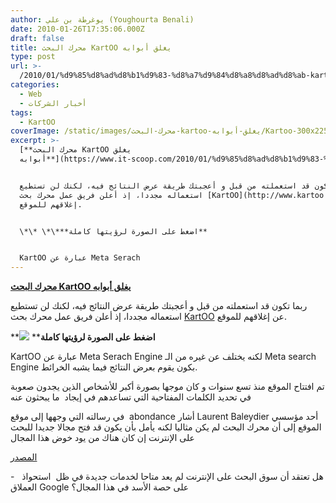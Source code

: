 ```yaml
---
author: يوغرطة بن علي (Youghourta Benali)
date: 2010-01-26T17:35:06.000Z
draft: false
title: محرك البحث KartOO يغلق أبوابه
type: post
url: >-
  /2010/01/%d9%85%d8%ad%d8%b1%d9%83-%d8%a7%d9%84%d8%a8%d8%ad%d8%ab-kartoo-%d9%8a%d8%ba%d9%84%d9%82-%d8%a3%d8%a8%d9%88%d8%a7%d8%a8%d9%87/
categories:
  - Web
  - أخبار الشركات
tags:
  - KartOO
coverImage: /static/images/محرك-البحث-kartoo-يغلق-أبوابه/Kartoo-300x225.png
excerpt: >-
  [**محرك البحث KartOO يغلق
  أبوابه**](https://www.it-scoop.com/2010/01/%d9%85%d8%ad%d8%b1%d9%83-%d8%a7%d9%84%d8%a8%d8%ad%d8%ab-kartoo-%d9%8a%d8%ba%d9%84%d9%82-%d8%a3%d8%a8%d9%88%d8%a7%d8%a8%d9%87/)


  ربما تكون قد استعملته من قبل و أعجبتك طريقة عرض النتائج فيه، لكنك لن تستطيع
  استعماله مجددا، إذ أعلن فريق عمل محرك بحث [KartOO](http://www.kartoo.com/) عن
  إغلاقهم للموقع.


  \*\* \*\***اضغط على الصورة لرؤيتها كاملة**


  KartOO عبارة عن Meta Serach
---
```

[**محرك البحث KartOO يغلق أبوابه**](https://www.it-scoop.com/2010/01/%d9%85%d8%ad%d8%b1%d9%83-%d8%a7%d9%84%d8%a8%d8%ad%d8%ab-kartoo-%d9%8a%d8%ba%d9%84%d9%82-%d8%a3%d8%a8%d9%88%d8%a7%d8%a8%d9%87/)

ربما تكون قد استعملته من قبل و أعجبتك طريقة عرض النتائج فيه، لكنك لن تستطيع استعماله مجددا، إذ أعلن فريق عمل محرك بحث [KartOO](http://www.kartoo.com/) عن إغلاقهم للموقع.

\*\*![](/static/images/محرك-البحث-kartoo-يغلق-أبوابه/Kartoo-300x225.png) \*\***اضغط على الصورة لرؤيتها كاملة**

KartOO عبارة عن Meta Serach Engine لكنه يختلف عن غيره من الـ Meta search Engine بكون يقوم بعرض النتائج فيما يشبه الخرائط.

تم افتتاح الموقع منذ تسع سنوات و كان موجها بصورة أكبر للأشخاص الذين يجدون صعوبة في تحديد الكلمات المفتاحية التي تساعدهم في إيجاد  ما يبحثون عنه

في رسالته التي وجهها إلى موقع  abondance أشار Laurent Baleydier أحد مؤسسي الموقع إلى أن محرك البحث لم يكن مثاليا لكنه يأمل بأن يكون قد فتح مجالا جديدا للبحث على الإنترنت إن كان هناك من يود خوض هذا المجال

[المصدر](http://actu.abondance.com/2010/01/kartoo-cest-fini.html)

\-   هل تعتقد أن سوق البحث على الإنترنت لم يعد متاحا لخدمات جديدة في ظل  استحواذ العملاق Google على حصة الأسد في هذا المجال؟
